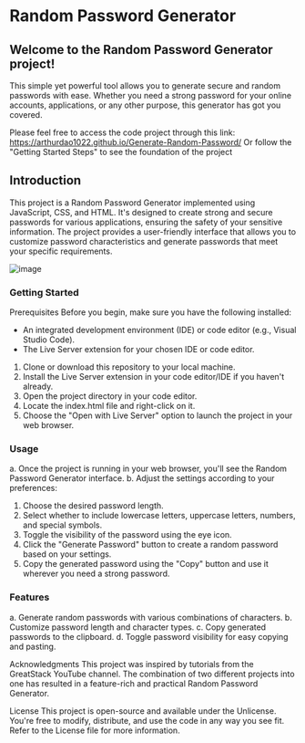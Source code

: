 # Random Password Generator


## Welcome to the Random Password Generator project!
This simple yet powerful tool allows you to generate secure and random passwords with ease. Whether you need a strong password for your online accounts, applications, or any other purpose, this generator has got you     covered.


Please feel free to access the code project through this link: https://arthurdao1022.github.io/Generate-Random-Password/
Or follow the "Getting Started Steps" to see the foundation of the project

## Introduction
  This project is a Random Password Generator implemented using JavaScript, CSS, and HTML. It's designed to create strong and secure passwords for various applications, ensuring the safety of your sensitive information.   The project provides a user-friendly interface that allows you to customize password characteristics and generate passwords that meet your specific requirements.


![image](https://github.com/ArthurDao1022/Generate-Random-Password/assets/129889354/3f5a19a3-25f0-4755-8164-b2172f107b01)


### Getting Started
Prerequisites
Before you begin, make sure you have the following installed:

 - An integrated development environment (IDE) or code editor (e.g., Visual Studio Code).
 - The Live Server extension for your chosen IDE or code editor.


1. Clone or download this repository to your local machine.
2. Install the Live Server extension in your code editor/IDE if you haven't already.
3. Open the project directory in your code editor.
4. Locate the index.html file and right-click on it.
5. Choose the "Open with Live Server" option to launch the project in your web browser.

   
### Usage
a. Once the project is running in your web browser, you'll see the Random Password Generator interface.
b. Adjust the settings according to your preferences:

1. Choose the desired password length.
2. Select whether to include lowercase letters, uppercase letters, numbers, and special symbols.
3. Toggle the visibility of the password using the eye icon.
4. Click the "Generate Password" button to create a random password based on your settings.
5. Copy the generated password using the "Copy" button and use it wherever you need a strong password.

### Features
a. Generate random passwords with various combinations of characters.
b. Customize password length and character types.
c. Copy generated passwords to the clipboard.
d. Toggle password visibility for easy copying and pasting.


Acknowledgments
This project was inspired by tutorials from the GreatStack YouTube channel. The combination of two different projects into one has resulted in a feature-rich and practical Random Password Generator.

License
This project is open-source and available under the Unlicense. You're free to modify, distribute, and use the code in any way you see fit. Refer to the License file for more information.
